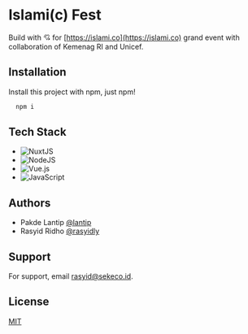 # Islami(c) Fest

Build with 💘 for [https://islami.co](https://islami.co) grand event with collaboration of Kemenag RI and Unicef.

## Installation

Install this project with npm, just npm!

```bash
  npm i
```

## Tech Stack

-   ![NuxtJS](https://img.shields.io/badge/Nuxt-black?style=for-the-badge&logo=nuxt.js&logoColor=white)
-   ![NodeJS](https://img.shields.io/badge/node.js-6DA55F?style=for-the-badge&logo=node.js&logoColor=white)
-   ![Vue.js](https://img.shields.io/badge/vuejs-%2335495e.svg?style=for-the-badge&logo=vuedotjs&logoColor=%234FC08D)
-   ![JavaScript](https://img.shields.io/badge/javascript-%23323330.svg?style=for-the-badge&logo=javascript&logoColor=%23F7DF1E)

## Authors

-   Pakde Lantip [@lantip](https://www.github.com/lantip)
-   Rasyid Ridho [@rasyidly](https://www.github.com/rasyidly)

## Support

For support, email rasyid@sekeco.id.

## License

[MIT](https://choosealicense.com/licenses/mit/)
